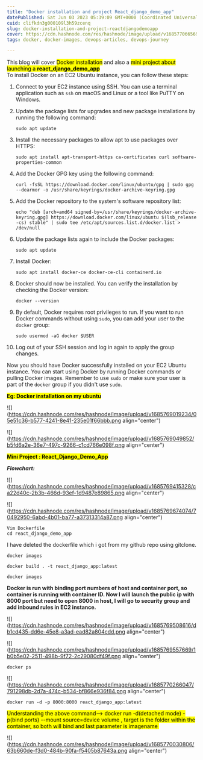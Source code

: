 ```yaml
---
title: "Docker installation and project React_django_demo_app"
datePublished: Sat Jun 03 2023 05:39:09 GMT+0000 (Coordinated Universal Time)
cuid: clifkdn3g000109l3h59zcenq
slug: docker-installation-and-project-reactdjangodemoapp
cover: https://cdn.hashnode.com/res/hashnode/image/upload/v1685770665699/9c1d1f7b-3b72-4a57-bc32-168a96937126.png
tags: docker, docker-images, devops-articles, devops-journey

---
```


This blog will cover <mark>Docker installation</mark> and also a <mark>mini project about launching a </mark> **<mark>react_django_demo_app</mark>**  
To install Docker on an EC2 Ubuntu instance, you can follow these steps:

1. Connect to your EC2 instance using SSH. You can use a terminal application such as `ssh` on macOS and Linux or a tool like PuTTY on Windows.
    
2. Update the package lists for upgrades and new package installations by running the following command:
    
    ```plaintext
    sudo apt update
    ```
    
3. Install the necessary packages to allow apt to use packages over HTTPS:
    
    ```plaintext
    sudo apt install apt-transport-https ca-certificates curl software-properties-common
    ```
    
4. Add the Docker GPG key using the following command:
    
    ```plaintext
    curl -fsSL https://download.docker.com/linux/ubuntu/gpg | sudo gpg --dearmor -o /usr/share/keyrings/docker-archive-keyring.gpg
    ```
    
5. Add the Docker repository to the system's software repository list:
    
    ```plaintext
    echo "deb [arch=amd64 signed-by=/usr/share/keyrings/docker-archive-keyring.gpg] https://download.docker.com/linux/ubuntu $(lsb_release -cs) stable" | sudo tee /etc/apt/sources.list.d/docker.list > /dev/null
    ```
    
6. Update the package lists again to include the Docker packages:
    
    ```plaintext
    sudo apt update
    ```
    
7. Install Docker:
    
    ```plaintext
    sudo apt install docker-ce docker-ce-cli containerd.io
    ```
    
8. Docker should now be installed. You can verify the installation by checking the Docker version:
    
    ```plaintext
    docker --version
    ```
    
9. By default, Docker requires root privileges to run. If you want to run Docker commands without using `sudo`, you can add your user to the `docker` group:
    
    ```plaintext
    sudo usermod -aG docker $USER
    ```
    
10. Log out of your SSH session and log in again to apply the group changes.
    

Now you should have Docker successfully installed on your EC2 Ubuntu instance. You can start using Docker by running Docker commands or pulling Docker images. Remember to use `sudo` or make sure your user is part of the `docker` group if you didn't use `sudo`.  
  
**<mark>Eg: Docker installation on my ubuntu</mark>**

![](https://cdn.hashnode.com/res/hashnode/image/upload/v1685769019234/05e51c36-b577-4241-8e41-235e01f66bbb.png align="center")

![](https://cdn.hashnode.com/res/hashnode/image/upload/v1685769049852/b5fd6a2e-36e7-497c-9266-c1cd766e098f.png align="center")

**<mark>Mini Project : React_Django_Demo_App</mark>**

***Flowchart:***

![](https://cdn.hashnode.com/res/hashnode/image/upload/v1685769415328/ca22d40c-2b3b-466d-93ef-1d9487e89865.png align="center")

![](https://cdn.hashnode.com/res/hashnode/image/upload/v1685769674074/70492950-6abd-4b01-ba77-a37313314a87.png align="center")

`Vim Dockerfile`  
`cd react_django_demo_app`

I have deleted the dockerfile which i got from my github repo using gitclone.

`docker images`

`docker build . -t react_django_app:latest`

`docker images`

  
**Docker is run with binding port numbers of host and container port, so container is running with container ID. Now I will launch the public ip with 8000 port but need to open 8000 in host, I will go to security group and add inbound rules in EC2 instance.**

![](https://cdn.hashnode.com/res/hashnode/image/upload/v1685769508616/db1cd435-dd6e-45e8-a3ad-ead82a804cdd.png align="center")

![](https://cdn.hashnode.com/res/hashnode/image/upload/v1685769557669/1b0b5e02-2511-498b-9f72-2c29080df49f.png align="center")

`docker ps`

![](https://cdn.hashnode.com/res/hashnode/image/upload/v1685770266047/791298db-2d7a-474c-b534-bf866e936f84.png align="center")

`docker run -d -p 8000:8000 react_django_app:latest`

<mark>Understanding the above command--&gt; docker run -d(detached mode) -p(bind ports) --mount source=device volume , target is the folder within the container, so both will bind and last parameter is imagename&nbsp;</mark> 

![](https://cdn.hashnode.com/res/hashnode/image/upload/v1685770030806/63b660de-f3d0-484b-90fa-f5405b87643a.png align="center")